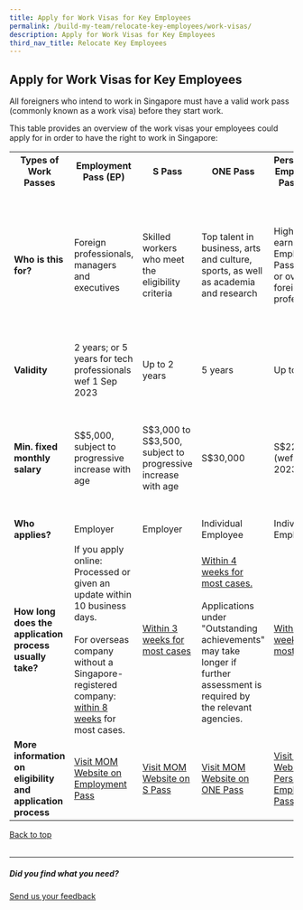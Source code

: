 ```yaml
---
title: Apply for Work Visas for Key Employees
permalink: /build-my-team/relocate-key-employees/work-visas/
description: Apply for Work Visas for Key Employees
third_nav_title: Relocate Key Employees
---
```

## Apply for Work Visas for Key Employees

All foreigners who intend to work in Singapore must have a valid work pass (commonly known as a work visa) before they start work.

This table  provides an overview of the work visas your employees could apply for in order to have the right to work in Singapore:

<table>
  <tbody><tr>
    <th>Types of Work Passes </th>
    <th>Employment Pass (EP)</th>
    <th>S Pass</th>
    <th>ONE Pass</th>
    <th>Personalised Employment Pass (PEP)</th>
    <th>Tech.Pass</th>
    <th>EntrePass</th>
  </tr>
  <tr>
    <td><b>Who is this for?</b></td>
    <td>Foreign professionals, managers and executives</td>
    <td>Skilled workers who meet the eligibility criteria</td>
    <td>Top talent in business, arts and culture, sports, as well as academia and research</td>
    <td>High-earning Employment Pass holders or overseas foreign professionals</td>
    <td>Established tech entrepreneurs, leaders or technical experts</td>
    <td>Eligible foreign entrepreneurs who are keen to operate a business in Singapore that is venture-backed or possesses innovative technologies</td>
  </tr>
  <tr>
    <td><b>Validity</b></td>
    <td>2 years; or 5 years for tech professionals wef 1 Sep 2023</td>
    <td>Up to 2 years</td>
    <td>5 years</td>
    <td>Up to 3 years</td>
    <td>2 years</td>
    <td>Up to 2 years</td>
  </tr>
  <tr>
    <td><b>Min. fixed monthly salary</b></td>
    <td>S$5,000, subject to progressive increase with age</td>
    <td>S$3,000 to S$3,500, subject to progressive increase with age</td>
    <td>S$30,000</td>
    <td>S$22,500 (wef 1 Sep 2023)</td>
    <td>S$20,000</td>
    <td>No minimum as long as applicant intends to start or has started a Singapore-registered private limited company</td>
  </tr>
  <tr>
    <td><b>Who applies?</b></td>
    <td>Employer</td>
    <td>Employer</td>
    <td>Individual Employee</td>
    <td>Individual Employee</td>
    <td>Individual Employee</td>
		<td>Individual Employee</td>
  </tr>
	    <tr><td><b>How long does the application process usually take? </b></td>
    <td>If you apply online: Processed or given an update within 10 business days.<br><br> For overseas company without a Singapore-registered company: <a href="https://www.mom.gov.sg/faq/work-pass-general/why-is-there-a-need-for-mom-to-increase-the-processing-time-for-work-passes">within 8 weeks</a> for most cases.</td>
    <td><a href="https://www.mom.gov.sg/passes-and-permits/s-pass/apply-for-a-pass">Within 3 weeks for most cases</a></td>
    <td>
<a href="https://www.mom.gov.sg/passes-and-permits/overseas-networks-expertise-pass/apply-for-a-pass">Within 4 weeks for most cases.</a><br><br>Applications under "Outstanding achievements" may take longer if further assessment is required by the relevant agencies.

</td>
    <td><a href="https://www.mom.gov.sg/passes-and-permits/personalised-employment-pass/apply-for-a-pass">Within 8 weeks for most cases.</a></td>
    <td><a href="https://www.edb.gov.sg/en/how-we-help/incentives-and-schemes/tech-pass/apply-for-a-tech-pass.html">
			Within 8 weeks for most cases, from when all documents are in order.</a><br><br>	
It may take longer if additional information is required</td>
	<td><a href="https://www.mom.gov.sg/passes-and-permits/entrepass/apply-for-a-pass">Within 8 weeks for most cases</a></td>
  </tr>
		<tr><td><b>More information on eligibility and application process<b></b></b></td>
		<td><a href="https://www.mom.gov.sg/passes-and-permits/employment-pass">Visit MOM Website on Employment Pass</a></td>
				<td><a href="https://www.mom.gov.sg/passes-and-permits/s-pass">Visit MOM Website on S Pass</a></td>
				<td><a href="https://www.mom.gov.sg/passes-and-permits/overseas-networks-expertise-pass">Visit MOM Website on ONE Pass</a></td>
				<td><a href="https://www.mom.gov.sg/passes-and-permits/personalised-employment-pass">Visit MOM Website on Personalised Employment Pass</a></td>
				<td><a href="https://www.edb.gov.sg/en/how-we-help/incentives-and-schemes/tech-pass.html">Visit EDB Website on Tech.Pass</a></td>
			<td><a href="https://www.mom.gov.sg/passes-and-permits/entrepass">Visit MOM Website on EntrePass</a></td>
</tr></tbody></table>

[Back to top](#)<br><br>

<hr>

##### Did you find what you need?
[Send us your feedback](https://form.gov.sg/642693623cb98f001239be0d)